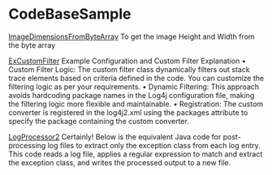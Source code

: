 # CodeBaseSample
[ImageDimensionsFromByteArray](https://github.com/qwerty4993/CodeBaseSample/blob/develop/ImageDimensionsFromByteArray.java)
To get the image Height and Width from the byte array

[ExCustomFilter](https://github.com/qwerty4993/CodeBaseSample/blob/develop/ExCustomFilter.java)
Example Configuration and Custom Filter
Explanation
	•	Custom Filter Logic: The custom filter class dynamically filters out stack trace elements based on criteria defined in the code. You can customize the filtering logic as per your requirements.
	•	Dynamic Filtering: This approach avoids hardcoding package names in the Log4j configuration file, making the filtering logic more flexible and maintainable.
	•	Registration: The custom converter is registered in the log4j2.xml using the packages attribute to specify the package containing the custom converter.

[LogProcessor2](https://github.com/qwerty4993/CodeBaseSample/blob/develop/LogProcessor2.java)
Certainly! Below is the equivalent Java code for post-processing log files to extract only the exception class from each log entry. This code reads a log file, applies a regular expression to match and extract the exception class, and writes the processed output to a new file.
